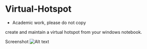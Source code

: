 # Virtual-Hotspot
  - Academic work, please do not copy


create and maintain a virtual hotspot from your windows notebook.


Screenshot
![Alt text](capture.jpg?raw=true "Screenshot")
